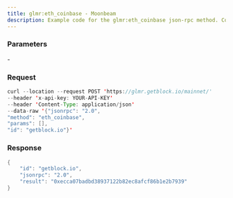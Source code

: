 ```yaml
---
title: glmr:eth_coinbase - Moonbeam
description: Example code for the glmr:eth_coinbase json-rpc method. Сomplete guide on how to use glmr:eth_coinbase json-rpc in GetBlock.io Web3 documentation.
---
```


### Parameters


\-

### Request

``` java
curl --location --request POST 'https://glmr.getblock.io/mainnet/' 
--header 'x-api-key: YOUR-API-KEY' 
--header 'Content-Type: application/json' 
--data-raw '{"jsonrpc": "2.0",
"method": "eth_coinbase",
"params": [],
"id": "getblock.io"}'
```

###  Response

``` java
{
    "id": "getblock.io",
    "jsonrpc": "2.0",
    "result": "0xecca07badbd38937122b82ec8afcf86b1e2b7939"
}
```

